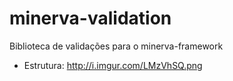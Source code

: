 # minerva-validation
Biblioteca de validações para o minerva-framework

* Estrutura: http://i.imgur.com/LMzVhSQ.png
